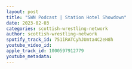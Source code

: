 ```yaml
---
layout: post
title: "SWN Podcast | Station Hotel Showdown"
date: 2023-02-03
categories: scottish-wrestling-network
author: scottish-wrestling-network
spotify_track_id: 751iRATCyhJUmta4C2eH8h
youtube_video_id: 
apple_track_id: 1000597912779
youtube_metadata: 
---
```

